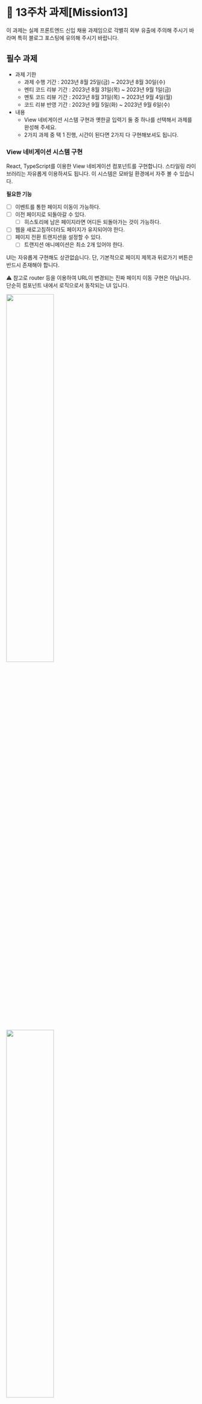 # 📌 13주차 과제[Mission13]

이 과제는 실제 프론트엔드 신입 채용 과제임으로 각별히 외부 유출에 주의해 주시기 바라며 특히 블로그 포스팅에 유의해 주시기 바랍니다.

## 필수 과제
- 과제 기한
  - 과제 수행 기간 : 2023년 8월 25일(금) ~ 2023년 8월 30일(수)
  - 멘티 코드 리뷰 기간 : 2023년 8월 31일(목) ~ 2023년 9월 1일(금)
  - 멘토 코드 리뷰 기간 : 2023년 8월 31일(목) ~ 2023년 9월 4일(월)
  - 코드 리뷰 반영 기간 : 2023년 9월 5일(화) ~ 2023년 9월 6일(수)
- 내용
  - View 네비게이션 시스템 구현과 옛한글 입력기 둘 중 하나를 선택해서 과제를 완성해 주세요.
  - 2가지 과제 중 택 1 진행, 시간이 된다면 2가지 다 구현해보셔도 됩니다.
 
### View 네비게이션 시스템 구현

React, TypeScript를 이용한 View 네비게이션 컴포넌트를 구현합니다. 스타일링 라이브러리는 자유롭게 이용하셔도 됩니다. 이 시스템은 모바일 환경에서 자주 볼 수 있습니다.

**필요한 기능**
- [ ] 이벤트를 통한 페이지 이동이 가능하다.
- [ ] 이전 페이지로 되돌아갈 수 있다.
  - [ ] 히스토리에 남은 페이지라면 어디든 되돌아가는 것이 가능하다.
- [ ] 웹을 새로고침하더라도 페이지가 유지되어야 한다.
- [ ] 페이지 전환 트랜지션을 설정할 수 있다.
  - [ ] 트랜지션 애니메이션은 최소 2개 있어야 한다.

UI는 자유롭게 구현해도 상관없습니다. 단, 기본적으로 페이지 제목과 뒤로가기 버튼은 반드시 존재해야 합니다.

⚠️ 참고로 router 등을 이용하여 URL이 변경되는 진짜 페이지 이동 구현은 아닙니다. 단순히 컴포넌트 내에서 로직으로서 동작되는 UI 입니다.

<img width="50%" src="https://github.com/prgrms-fe-devcourse/FEDC4-13_React/assets/44829481/fade1115-6ac7-4cfc-a0e0-a4595352422f"/>

<img width="50%" src="https://github.com/prgrms-fe-devcourse/FEDC4-13_React/assets/44829481/16498c1a-57ce-4780-9e9e-199a5c221302"/>


### 옛한글 입력기

React와 TypeScript만을 이용하여 옛한글 입력기를 구현합니다. 옛한글은 현재 한글에 없는 자음, 모음을 포함합니다. 옛한글에서 쓰는 한글 자음, 모음과 다른 문자들을 입력 받아 화면에 표시해야 합니다.

**고려 사항**
- [ ] 현대 한글 자음과 모음으로 옛한글 자음과 모음을 입력하는 완전한 방법을 고안해야 합니다. 예를 들어, "ㅂㅇ"을 입력하면 'ㅸ'으로 인식하는 규칙을 만들어야 합니다.
- [ ] 옛한글을 화면에 표시해야 한다. 예를 들어, 다음과 같이 화면에 표시할 수 있어야 합니다.
![Untitled](https://github.com/prgrms-fe-devcourse/FEDC4-13_React/assets/44829481/9812ea83-50f8-42b2-8745-6299a22a2abf)


**예시**

![Untitled (1)](https://github.com/prgrms-fe-devcourse/FEDC4-13_React/assets/44829481/ef4663f3-ab67-46cf-b861-64411848d488)

힌트는 현재 입력 상태에 따른 유한상태머신을 구현하는 것입니다. 현재 작성 중인 한글의 상태(초성, 중성, 종성 등)을 인지하고 그에 따라 들어오는 입력을 분기처리할 수 있습니다.

위 규칙에 따라 옛한글 조합을 구현 후 웹 UI에서 실행할 수 있으면 됩니다. 대표적인 옛한글 입력기 사이트는 https://akorn.bab2min.pe.kr/input/ 이며, 꼭 이 웹사이트와 동일한 입력 규칙을 사용할 필요는 없습니다.

옛한글은 대부분의 폰트가 지원하지 않기 때문에 특정 폰트를 이용하셔야 합니다. 예를 들어, ‘나눔바른고딕옛한글’ 과 같은 웹폰트를 사용할 수 있습니다.

